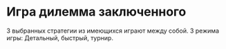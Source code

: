 # Игра дилемма заключенного
3 выбранных стратегии из имеющихся играют между собой. 
3 режима игры: Детальный, быстрый, турнир.
